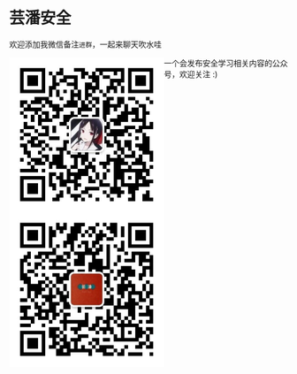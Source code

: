 # 芸潘安全

欢迎添加我微信备注`进群`，一起来聊天吹水哇

<img align="left" alt="JPG" src="https://github.com/Cl0udG0d/Cl0udG0d/blob/main/images/cgn.jpg" style="max-width:100%;" width="280px" />

一个会发布安全学习相关内容的公众号，欢迎关注 :)

<img align="left" alt="JPG" src="https://github.com/Cl0udG0d/Cl0udG0d/blob/main/images/gzh.jpg" style="max-width:100%;" width="280px" />
